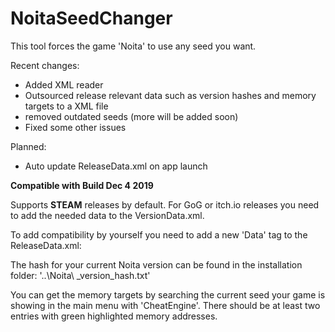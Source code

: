 # NoitaSeedChanger
This tool forces the game 'Noita' to use any seed you want.

Recent changes:

* Added XML reader
* Outsourced release relevant data such as version hashes and memory targets to a XML file
* removed outdated seeds (more will be added soon)
* Fixed some other issues

Planned:

* Auto update ReleaseData.xml on app launch


**Compatible with Build Dec 4 2019**

Supports **STEAM** releases by default. For GoG or itch.io releases you need to add the needed data to the VersionData.xml.

To add compatibility by yourself you need to add a new 'Data' tag to the ReleaseData.xml:

The hash for your current Noita version can be found in the installation folder: '..\Noita\ _version_hash.txt'

You can get the memory targets by searching the current seed your game is showing in the main menu with 'CheatEngine'. There should be at least two entries with green highlighted memory addresses.
